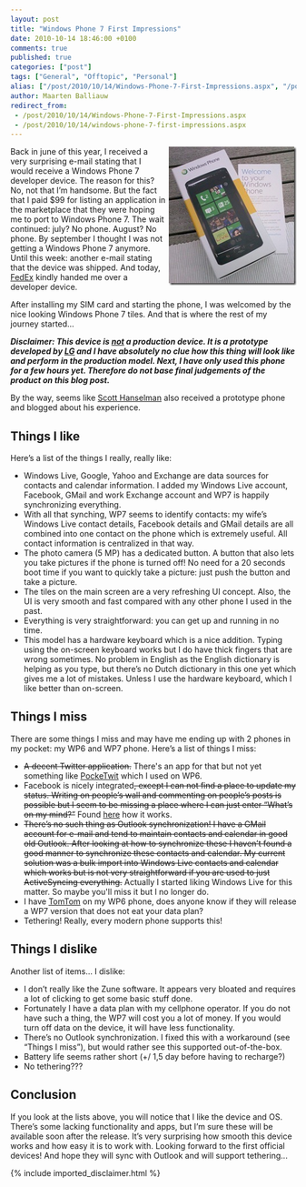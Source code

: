 ```yaml
---
layout: post
title: "Windows Phone 7 First Impressions"
date: 2010-10-14 18:46:00 +0100
comments: true
published: true
categories: ["post"]
tags: ["General", "Offtopic", "Personal"]
alias: ["/post/2010/10/14/Windows-Phone-7-First-Impressions.aspx", "/post/2010/10/14/windows-phone-7-first-impressions.aspx"]
author: Maarten Balliauw
redirect_from:
 - /post/2010/10/14/Windows-Phone-7-First-Impressions.aspx
 - /post/2010/10/14/windows-phone-7-first-impressions.aspx
---
```

<p><a href="/images/Photo_C5170B50-0CBE-E168-FCE4-BA3721A04E4D_thumb_1.jpg"><img style="background-image: none; border-bottom: 0px; border-left: 0px; margin: 0px 0px 5px 5px; padding-left: 0px; padding-right: 0px; display: inline; float: right; border-top: 0px; border-right: 0px; padding-top: 0px" title="Windows Phone 7" src="/images/Photo_C5170B50-0CBE-E168-FCE4-BA3721A04E4D_thumb_thumb.jpg" border="0" alt="Windows Phone 7" width="225" height="244" align="right" /></a>Back in june of this year, I received a very surprising e-mail stating that I would receive a Windows Phone 7 developer device. The reason for this? No, not that I&rsquo;m handsome. But the fact that I paid $99 for listing an application in the marketplace that they were hoping me to port to Windows Phone 7. The wait continued: july? No phone. August? No phone. By september I thought I was not getting a Windows Phone 7 anymore. Until this week: another e-mail stating that the device was shipped. And today, <a href="http://www.fedex.com" target="_blank">FedEx</a> kindly handed me over a developer device.</p>
<p>After installing my SIM card and starting the phone, I was welcomed by the nice looking Windows Phone 7 tiles. And that is where the rest of my journey started&hellip;</p>
<p><strong><em>Disclaimer: This device is <span style="text-decoration: underline;">not</span> a production device. It is a prototype developed by </em></strong><a href="http://www.lg.com" target="_blank"><strong><em>LG</em></strong></a><strong><em> and I have absolutely no clue how this thing will look like and perform in the production model. Next, I have only used this phone for a few hours yet. Therefore do not base final judgements of the product on this blog post.</em></strong></p>
<p>By the way, seems like <a href="http://www.hanselman.com/blog/WindowsPhone7FirstImpressions.aspx" target="_blank">Scott Hanselman</a> also received a prototype phone and blogged about his experience.</p>
<h2>Things I like</h2>
<p>Here&rsquo;s a list of the things I really, really like:</p>
<ul>
<li>Windows Live, Google, Yahoo and Exchange are data sources for contacts and calendar information. I added my Windows Live account, Facebook, GMail and work Exchange account and WP7 is happily synchronizing everything. </li>
<li>With all that synching, WP7 seems to identify contacts: my wife&rsquo;s Windows Live contact details, Facebook details and GMail details are all combined into one contact on the phone which is extremely useful. All contact information is centralized in that way. </li>
<li>The photo camera (5 MP) has a dedicated button. A button that also lets you take pictures if the phone is turned off! No need for a 20 seconds boot time if you want to quickly take a picture: just push the button and take a picture. </li>
<li>The tiles on the main screen are a very refreshing UI concept. Also, the UI is very smooth and fast compared with any other phone I used in the past. </li>
<li>Everything is very straightforward: you can get up and running in no time. </li>
<li>This model has a hardware keyboard which is a nice addition. Typing using the on-screen keyboard works but I do have thick fingers that are wrong sometimes. No problem in English as the English dictionary is helping as you type, but there&rsquo;s no Dutch dictionary in this one yet which gives me a lot of mistakes. Unless I use the hardware keyboard, which I like better than on-screen.</li>
</ul>
<h2>Things I miss</h2>
<p>There are some things I miss and may have me ending up with 2 phones in my pocket: my WP6 and WP7 phone. Here&rsquo;s a list of things I miss:</p>
<ul>
<li><span style="text-decoration: line-through;">A decent Twitter application.</span> There's an app for that but not yet something like <a href="http://code.google.com/p/pocketwit" target="_blank">PockeTwit</a> which I used on WP6. </li>
<li>Facebook is nicely integrated<span style="text-decoration: line-through;">, except I can not find a place to update my status. Writing on people&rsquo;s wall and commenting on people&rsquo;s posts is possible but I seem to be missing a place where I can just enter &ldquo;What&rsquo;s on my mind?&rdquo;</span>&nbsp;Found <a href="http://www.microsoft.com/windowsphone/en-us/howto/wp7/people/post-to-facebook-and-windows-live.aspx" target="_blank">here</a> how it works.</li>
<li><span style="text-decoration: line-through;">There&rsquo;s no such thing as Outlook synchronization! I have a GMail account for e-mail and tend to maintain contacts and calendar in good old Outlook. After looking at how to synchronize these I haven&rsquo;t found a good manner to synchronize these contacts and calendar. My current solution was a bulk import into Windows Live contacts and calendar which works but is not very straightforward if you are used to just ActiveSyncing everything.</span> Actually I started liking Windows Live for this matter. So maybe you'll miss it but I no longer do.</li>
<li>I have <a href="http://www.tomtom.com" target="_blank">TomTom</a> on my WP6 phone, does anyone know if they will release a WP7 version that does not eat your data plan?</li>
<li>Tethering! Really, every modern phone supports this!</li>
</ul>
<h2>Things I dislike</h2>
<p>Another list of items&hellip; I dislike:</p>
<ul>
<li>I don&rsquo;t really like the Zune software. It appears very bloated and requires a lot of clicking to get some basic stuff done. </li>
<li>Fortunately I have a data plan with my cellphone operator. If you do not have such a thing, the WP7 will cost you a lot of money. If you would turn off data on the device, it will have less functionality.</li>
<li>There&rsquo;s no Outlook synchronization. I fixed this with a workaround (see &ldquo;Things I miss&rdquo;), but would rather see this supported out-of-the-box.</li>
<li>Battery life seems rather short (+/ 1,5 day before having to recharge?)</li>
<li>No tethering???</li>
</ul>
<h2>Conclusion</h2>
<p>If you look at the lists above, you will notice that I like the device and OS. There&rsquo;s some lacking functionality and apps, but I&rsquo;m sure these will be available soon after the release. It&rsquo;s very surprising how smooth this device works and how easy it is to work with. Looking forward to the first official devices! And hope they will sync with Outlook and will support tethering...</p>

{% include imported_disclaimer.html %}

